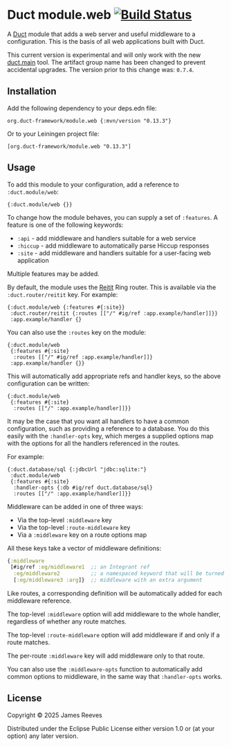# Duct module.web [![Build Status](https://github.com/duct-framework/module.web/actions/workflows/test.yml/badge.svg)](https://github.com/duct-framework/module.web/actions/workflows/test.yml)

A [Duct][] module that adds a web server and useful middleware to a
configuration. This is the basis of all web applications built with
Duct.

This current version is experimental and will only work with the new
[duct.main][] tool. The artifact group name has been changed to prevent
accidental upgrades. The version prior to this change was: `0.7.4`.

[duct]: https://github.com/duct-framework/duct
[duct.main]: https://github.com/duct-framework/duct.main

## Installation

Add the following dependency to your deps.edn file:

    org.duct-framework/module.web {:mvn/version "0.13.3"}

Or to your Leiningen project file:

    [org.duct-framework/module.web "0.13.3"]

## Usage

To add this module to your configuration, add a reference to
`:duct.module/web`:

```edn
{:duct.module/web {}}
```

To change how the module behaves, you can supply a set of `:features`.
A feature is one of the following keywords:

- `:api`    - add middleware and handlers suitable for a web service
- `:hiccup` - add middleware to automatically parse Hiccup responses
- `:site`   - add middleware and handlers suitable for a user-facing web
              application

Multiple features may be added.

By default, the module uses the [Reitit][] Ring router. This is
available via the `:duct.router/reitit` key. For example:

```edn
{:duct.module/web {:features #{:site}}
 :duct.router/reitit {:routes [["/" #ig/ref :app.example/handler]]}}
 :app.example/handler {}
```

[reitit]: https://github.com/metosin/reitit

You can also use the `:routes` key on the module:

```edn
{:duct.module/web
 {:features #{:site}
  :routes [["/" #ig/ref :app.example/handler]]}
 :app.example/handler {}}
```

This will automatically add appropriate refs and handler keys, so the above
configuration can be written:

```edn
{:duct.module/web
 {:features #{:site}
  :routes [["/" :app.example/handler]]}}
```

It may be the case that you want all handlers to have a common configuration,
such as providing a reference to a database. You do this easily with the
`:handler-opts` key, which merges a supplied options map with the options for
all the handlers referenced in the routes.

For example:

```edn
{:duct.database/sql {:jdbcUrl "jdbc:sqlite:"}
 :duct.module/web
 {:features #{:site}
  :handler-opts {:db #ig/ref duct.database/sql}
  :routes [["/" :app.example/handler]]}}
```

Middleware can be added in one of three ways:

- Via the top-level `:middleware` key
- Via the top-level `:route-middleware` key
- Via a `:middleware` key on a route options map

All these keys take a vector of middleware definitions:

```clojure
{:middleware
 [#ig/ref :eg/middleware1  ;; an Integrant ref
  :eg/middleware2          ;; a namespaced keyword that will be turned into a ref
  [:eg/middleware3 :arg]}  ;; middleware with an extra argument
```

Like routes, a corresponding definition will be automatically added for
each middleware reference.

The top-level `:middleware` option will add middleware to the whole
handler, regardless of whether any route matches.

The top-level `:route-middleware` option will add middleware if and only
if a route matches.

The per-route `:middleware` key will add middleware only to that route.

You can also use the `:middleware-opts` function to automatically add
common options to middleware, in the same way that `:handler-opts`
works.

## License

Copyright © 2025 James Reeves

Distributed under the Eclipse Public License either version 1.0 or (at
your option) any later version.
